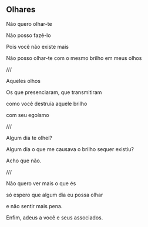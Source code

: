 ## Olhares

Não quero olhar-te

Não posso fazê-lo

Pois você não existe mais

Não posso olhar-te com o mesmo brilho em meus olhos

///

Aqueles olhos

Os que presenciaram, que transmitiram 

como você destruía aquele brilho

com seu egoísmo

///

Algum dia te olhei?

Algum dia o que me causava o brilho sequer existiu?

Acho que não.

///

Não quero ver mais o que és

só espero que algum dia eu possa olhar

e não sentir mais pena.

Enfim, adeus a você e seus associados.